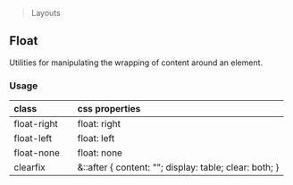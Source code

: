 > Layouts

## Float

Utilities for manipulating the wrapping of content around an element.

### Usage

| class |  | css properties |
|:--|:--|:--|
| float-right |  | float: right |
| float-left |  | float: left |
| float-none |  | float: none |
| clearfix |  | &::after { content: ""; display: table; clear: both; } |

